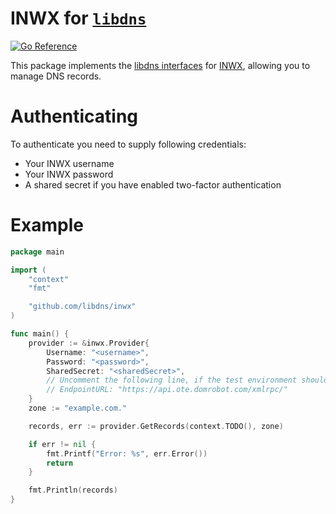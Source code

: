INWX for [`libdns`](https://github.com/libdns/libdns)
=====================================================

[![Go Reference](https://pkg.go.dev/badge/test.svg)](https://pkg.go.dev/github.com/libdns/inwx)

This package implements the [libdns interfaces](https://github.com/libdns/libdns) for [INWX](https://www.inwx.de/en), allowing you to manage DNS records.


Authenticating
==============

To authenticate you need to supply following credentials:

  * Your INWX username
  * Your INWX password
  * A shared secret if you have enabled two-factor authentication


Example
=======

```go
package main

import (
    "context"
    "fmt"

    "github.com/libdns/inwx"
)

func main() {
    provider := &inwx.Provider{
        Username: "<username>",
        Password: "<password>",
        SharedSecret: "<sharedSecret>",
        // Uncomment the following line, if the test environment should be used:
        // EndpointURL: "https://api.ote.domrobot.com/xmlrpc/"
    }
    zone := "example.com."

    records, err := provider.GetRecords(context.TODO(), zone)

    if err != nil {
        fmt.Printf("Error: %s", err.Error())
        return
    }

    fmt.Println(records)
}

```